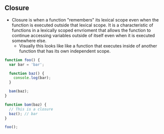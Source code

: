 ## Closure

- Closure is when a function "remembers" its lexical scope even when the function is executed outside that lexical scope. It is a characteristic of functions in a lexically scoped envrioment that allows the function to continue accessing variables outside of itself even when it is executed somewhere else.
  - Visually this looks like like a function that executes inside of another function that has its own independent scope.

```js
function foo() {
  var bar = 'bar';

  function baz() {
    console.log(bar);
  }

  bam(baz);
}

function bam(baz) {
  // This is a closure
  baz(); // bar
}

foo();
```
